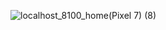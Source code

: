 ![localhost_8100_home(Pixel 7) (8)](https://github.com/user-attachments/assets/e8dd7a1f-0b3a-4d89-a0f1-4af05c9f2e3a)
